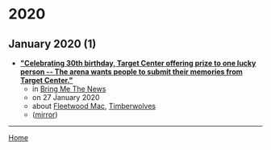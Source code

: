 # 2020

## January 2020 (1)

 - [**"Celebrating 30th birthday, Target Center offering prize to one lucky person -- The arena wants people to submit their memories from Target Center."**](https://bringmethenews.com/minnesota-lifestyle/celebrating-30th-birthday-target-center-offering-prize-to-one-lucky-person)
    - in [Bring Me The News](../../../publications/a-e/bring-me-the-news/index.md)
    - on 27 January 2020
    - about [Fleetwood Mac](../../../topics/fleetwood-mac/index.md), [Timberwolves](../../../topics/timberwolves/index.md)
    - ([mirror](https://web.archive.org/web/*/https://bringmethenews.com/minnesota-lifestyle/celebrating-30th-birthday-target-center-offering-prize-to-one-lucky-person))

----

[Home](../index.md)
